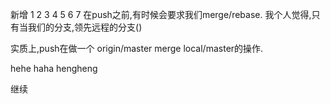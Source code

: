 新增
1
2
3
4
5
6
7
在push之前,有时候会要求我们merge/rebase.
我个人觉得,只有当我们的分支,领先远程的分支()

实质上,push在做一个 origin/master merge local/master的操作.

hehe
haha
hengheng

继续
